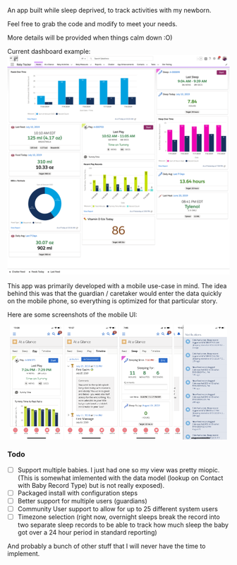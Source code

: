 An app built while sleep deprived, to track activities with my newborn.

Feel free to grab the code and modify to meet your needs.

More details will be provided when things calm down :O)

Current dashboard example:
![dashboard](https://raw.githubusercontent.com/dcinzona/baby_tracker/assets/dashboard.png)

This app was primarily developed with a mobile use-case in mind.  The idea behind this was that the guardian / caretaker would enter the data quickly on the mobile phone, so everything is optimized for that particular story.

Here are some screenshots of the mobile UI:

<p align="center">
<img src="https://raw.githubusercontent.com/dcinzona/baby_tracker/assets/PlayTab.PNG" alt='Play Tab' 
     width="120" align="center"/>
<img src="https://raw.githubusercontent.com/dcinzona/baby_tracker/assets/Timeline.PNG" alt='Timeline'  
     width="120" align="center"/>
<img src="https://raw.githubusercontent.com/dcinzona/baby_tracker/assets/Sleeping.PNG" alt='Sleeping' 
     width="120" align="center"/>
<img src="https://raw.githubusercontent.com/dcinzona/baby_tracker/assets/PushNotifications.PNG" alt='PushNotifications'  width="120" align="center"/>
</p>

### Todo
- [ ] Support multiple babies.  I just had one so my view was pretty miopic. (This is somewhat imlemented with the data model (lookup on Contact with Baby Record Type) but is not really exposed).
- [ ] Packaged install with configuration steps
- [ ] Better support for multiple users (guardians)
- [ ] Community User support to allow for up to 25 different system users
- [ ] Timezone selection (right now, overnight sleeps break the record into two separate sleep records to be able to track how much sleep the baby got over a 24 hour period in standard reporting)

And probably a bunch of other stuff that I will never have the time to implement.


